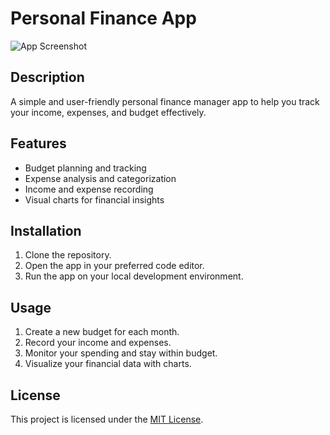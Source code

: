 # Personal Finance App

![App Screenshot](screenshot.png)

## Description
A simple and user-friendly personal finance manager app to help you track your income, expenses, and budget effectively.

## Features
- Budget planning and tracking
- Expense analysis and categorization
- Income and expense recording
- Visual charts for financial insights

## Installation
1. Clone the repository.
2. Open the app in your preferred code editor.
3. Run the app on your local development environment.

## Usage
1. Create a new budget for each month.
2. Record your income and expenses.
3. Monitor your spending and stay within budget.
4. Visualize your financial data with charts.

## License
This project is licensed under the [MIT License](LICENSE).


